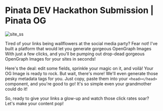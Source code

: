 # Pinata DEV Hackathon Submission | Pinata OG

![site_ss](https://github.com/user-attachments/assets/b6777c32-e11e-4c24-af0b-8bc5206fcc35)

Tired of your links being wallflowers at the social media party? Fear not! I've built a platform that would let you generate gorgeous OpenGraph Images With just a few clicks, and you'll be pumping out drop-dead gorgeous OpenGraph Images for your sites in seconds!

Here's the deal: edit some fields, sprinkle your magic on it, and voilà! Your OG Image is ready to rock. But wait, there's more! We'll even generate those pesky metadata tags for you. Just copy, paste them into your `<head></head>` component, and you're good to go! It's so simple even your grandmother could do it!

So, ready to give your links a glow-up and watch those click rates soar? Let's make your content pop!
